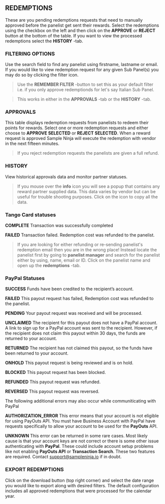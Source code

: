 ## REDEMPTIONS

These are you pending redemptions requests that need to manually approved before the panelist get sent their rewards. Select the redemptions using the checkbox on the left and then click on the **APPROVE** or **REJECT** button at the bottom of the table. If you want to view the processed redemptions select the **HISTORY** -tab.

### FILTERING OPTIONS
Use the search field to find any panelist using firstname, lastname or email. If you would like to view redemption request for any given Sub Panel(s) you may do so by clicking the filter icon.

> Use the **REMEMBER FILTER** -button to set this as your default filter i.e. if you only approve redemptionds for let's say Italian Sub Panel.

> This works in either in the **APPROVALS** -tab or the **HISTORY** -tab.

### APPROVALS

This table displays redemption requests from panelists to redeem their points for rewards. Select one or more redemption requests and either choose to **APPROVE SELECTED** or **REJECT SELECTED**. When a reward request is approved Sample Ninja will execute the redemption with vendor in the next fifteen minutes.

> If you reject redemption requests the panelists are given a full refund.

### HISTORY

View historical approvals data and monitor partner statuses. 

> If you mouse over the **info** icon you will see a popup that contains any reward partner supplied data. This data varies by vendor but can be useful for trouble shooting purposes. Click on the icon to copy all the data.

### Tango Card statuses

**COMPLETE** Transaction was successfully completed

**FAILED** Transaction failed. Redemption cost was refunded to the panelist.

> If you are looking for either refunding or re-sending panelist's redemption email then you are in the wrong place! Instead locate the panelist first by going to **panelist manager** and search for the panelist either by using, name, email or ID. Click on the panelist name and open up the **redemptions** -tab. 

### PayPal Statuses

**SUCCESS** Funds have been credited to the recipient’s account.

**FAILED** This payout request has failed, Redemption cost was refunded to the panelist.

**PENDING** Your payout request was received and will be processed.

**UNCLAIMED** The recipient for this payout does not have a PayPal account. A link to sign up for a PayPal account was sent to the recipient. However, if the recipient does not claim this payout within 30 days, the funds are returned to your account.

**RETURNED** The recipient has not claimed this payout, so the funds have been returned to your account.

**ONHOLD** This payout request is being reviewed and is on hold.

**BLOCKED** This payout request has been blocked.

**REFUNDED** This payout request was refunded.

**REVERSED** This payout request was reversed.

The following additional errors may also occur while communiticating with PayPal

**AUTHORIZATION_ERROR** This error means that your account is not eligible for using PayOuts API. You must have Business Account with PayPal have requests specifically to allow your account to be used for the **PayOuts** API.

**UNKNOWN** This error can be returned in some rare cases. Most likely cause is that your account keys are not correct or there is some other issue authenticating with **PayPal**. These could include account setup problems like not enabling **PayOuts API** or **Transaction Search**. These two features are required. Contact support@sampleninja.io if in doubt.

### EXPORT REDEMPTIONS
Click on the download button (top right corner) and select the date range you would like to export along with desired filters. The default configuration includes all approved redemptions that were processed for the calendar year.
